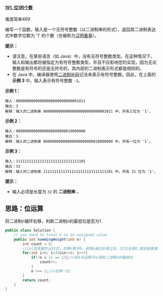 #### [191. 位1的个数](https://leetcode-cn.com/problems/number-of-1-bits/)

难度简单469

编写一个函数，输入是一个无符号整数（以二进制串的形式），返回其二进制表达式中数字位数为 '1' 的个数（也被称为[汉明重量](https://baike.baidu.com/item/汉明重量)）。

 

**提示：**

- 请注意，在某些语言（如 Java）中，没有无符号整数类型。在这种情况下，输入和输出都将被指定为有符号整数类型，并且不应影响您的实现，因为无论整数是有符号的还是无符号的，其内部的二进制表示形式都是相同的。
- 在 Java 中，编译器使用[二进制补码](https://baike.baidu.com/item/二进制补码/5295284)记法来表示有符号整数。因此，在上面的 **示例 3** 中，输入表示有符号整数 `-3`。

 

**示例 1：**

```
输入：00000000000000000000000000001011
输出：3
解释：输入的二进制串 00000000000000000000000000001011 中，共有三位为 '1'。
```

**示例 2：**

```
输入：00000000000000000000000010000000
输出：1
解释：输入的二进制串 00000000000000000000000010000000 中，共有一位为 '1'。
```

**示例 3：**

```
输入：11111111111111111111111111111101
输出：31
解释：输入的二进制串 11111111111111111111111111111101 中，共有 31 位为 '1'。
```

 

**提示：**

- 输入必须是长度为 `32` 的 **二进制串** 。

## 思路：位运算

将二进制n循环右移，判断二进制n的最低位是否为1.

```java
public class Solution {
    // you need to treat n as an unsigned value
    public int hammingWeight(int n) {
        int count = 0;
        //int型变量的占32位，如果n等于0，说明n通过右移之后，32位全是0,提前结束循环
        for(int i=0; i<32&&n!=0; i++){
            if((n & 1) == 1){//n和1与运算可以得到二进制n的最低位
                count++;
            }
            n >>= 1;//n右移一位。
        }
        return count;
    }
}
```